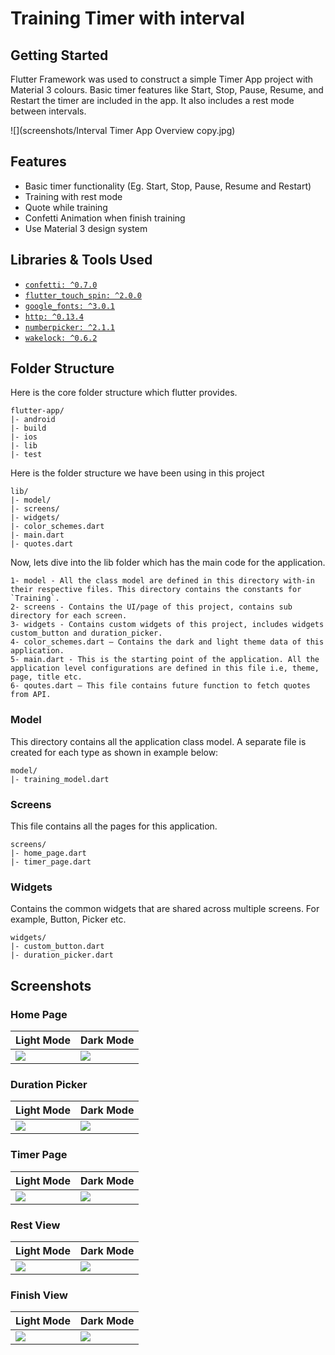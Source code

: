 # Training Timer with interval

## Getting Started
Flutter Framework was used to construct a simple Timer App project with Material 3 colours.
Basic timer features like Start, Stop, Pause, Resume, and Restart the timer are included in the app. It also includes a rest mode between intervals.

![](screenshots/Interval Timer App Overview copy.jpg)

## Features
- Basic timer functionality (Eg. Start, Stop, Pause, Resume and Restart)
- Training with rest mode
- Quote while training
- Confetti Animation when finish training
- Use Material 3 design system

## Libraries & Tools Used
- [`confetti: ^0.7.0`](https://pub.dev/packages/confetti)
- [`flutter_touch_spin: ^2.0.0`](https://pub.dev/packages/flutter_touch_spin)
- [`google_fonts: ^3.0.1`](https://pub.dev/packages/google_fonts)
- [`http: ^0.13.4`](https://pub.dev/packages/http)
- [`numberpicker: ^2.1.1`](https://pub.dev/packages/numberpicker)
- [`wakelock: ^0.6.2`](https://pub.dev/packages/wakelock)

## Folder Structure
Here is the core folder structure which flutter provides.

```
flutter-app/
|- android
|- build
|- ios
|- lib
|- test
```

Here is the folder structure we have been using in this project

```
lib/
|- model/
|- screens/
|- widgets/
|- color_schemes.dart
|- main.dart
|- quotes.dart
```

Now, lets dive into the lib folder which has the main code for the application.

```
1- model - All the class model are defined in this directory with-in their respective files. This directory contains the constants for `Training`.
2- screens - Contains the UI/page of this project, contains sub directory for each screen.
3- widgets - Contains custom widgets of this project, includes widgets custom_button and duration_picker.
4- color_schemes.dart — Contains the dark and light theme data of this application.
5- main.dart - This is the starting point of the application. All the application level configurations are defined in this file i.e, theme, page, title etc.
6- qoutes.dart — This file contains future function to fetch quotes from API.
```

### Model

This directory contains all the application class model. A separate file is created for each type as shown in example below:

```
model/
|- training_model.dart
```

### Screens

This file contains all the pages for this application.

```
screens/
|- home_page.dart
|- timer_page.dart
```

### Widgets

Contains the common widgets that are shared across multiple screens. For example, Button, Picker etc.

```
widgets/
|- custom_button.dart
|- duration_picker.dart
```

## Screenshots
### Home Page
| Light Mode | Dark Mode |
| ---------------- | ---------------- |
| ![](screenshots/home_page_light.png) | ![](screenshots/home_page_dark.png) |

### Duration Picker
| Light Mode | Dark Mode |
| ---------------- | ---------------- |
| ![](screenshots/time_picker_light.png) | ![](screenshots/time_picker_dark.png) |

### Timer Page
| Light Mode | Dark Mode |
| ---------------- | ---------------- |
| ![](screenshots/timer_page_light.png) | ![](screenshots/timer_page_dark.png) |

### Rest View
| Light Mode | Dark Mode |
| ---------------- | ---------------- |
| ![](screenshots/rest_page_light.png) | ![](screenshots/rest_page_dark.png) |

### Finish View
| Light Mode | Dark Mode |
| ---------------- | ---------------- |
| ![](screenshots/finish_view_light.png) | ![](screenshots/finish_view_dark.png) |
